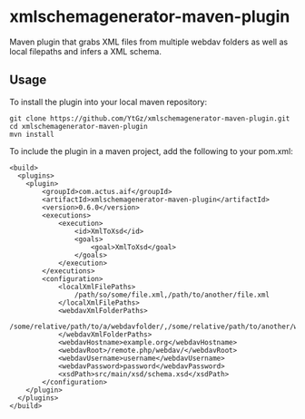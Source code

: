 # xmlschemagenerator-maven-plugin
Maven plugin that grabs XML files from multiple webdav folders as well as local filepaths and infers a XML schema.

## Usage

To install the plugin into your local maven repository:

```
git clone https://github.com/YtGz/xmlschemagenerator-maven-plugin.git
cd xmlschemagenerator-maven-plugin
mvn install
```

To include the plugin in a maven project, add the following to your pom.xml:

```
<build>
  <plugins>
    <plugin>
        <groupId>com.actus.aif</groupId>
        <artifactId>xmlschemagenerator-maven-plugin</artifactId>
        <version>0.6.0</version>
        <executions>
            <execution>
                <id>XmlToXsd</id>
                <goals>
                    <goal>XmlToXsd</goal>
                </goals>
            </execution>
        </executions>
        <configuration>
            <localXmlFilePaths>
                /path/so/some/file.xml,/path/to/another/file.xml
            </localXmlFilePaths>
            <webdavXmlFolderPaths>
                /some/relative/path/to/a/webdavfolder/,/some/relative/path/to/another/webdavfolder/
            </webdavXmlFolderPaths>
            <webdavHostname>example.org</webdavHostname>
            <webdavRoot>/remote.php/webdav/</webdavRoot>
            <webdavUsername>username</webdavUsername>
            <webdavPassword>password</webdavPassword>
            <xsdPath>src/main/xsd/schema.xsd</xsdPath>
        </configuration>
    </plugin>
  </plugins>
</build>
```
